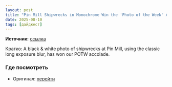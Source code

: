 ```yaml
---
layout: post
title: "Pin Mill Shipwrecks in Monochrome Win the 'Photo of the Week' Award"
date: 2025-08-10
tags: [дайджест]
---
```


**Источник:** [ссылка](https://www.ephotozine.com/article/pin-mill-shipwrecks-in-monochrome-win-the--photo-of-the-week--award-37265)

Кратко: A black & white photo of shipwrecks at Pin Mill, using the classic long exposure blur, has won our POTW accolade.

### Где посмотреть
- Оригинал: [перейти]({link})
